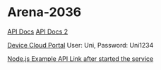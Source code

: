 # Arena-2036
[API Docs](https://www.postman.com/tecomon/workspace/tecomon/collection/20927258-a593ed69-de1f-4d3a-8cba-6cb7196ec718?action=share&creator=20927258)
[API Docs 2](https://documenter.getpostman.com/view/20927258/2s9YXb84zk#ca26fa44-d9c5-4e3d-bc36-e073d764e761)


[Device Cloud Portal](https://documenter.getpostman.com/view/20927258/2s9YXb84zk#ca26fa44-d9c5-4e3d-bc36-e073d764e761](https://spaas.tecomon.net/)https://spaas.tecomon.net/)   User: Uni, Password: Uni1234

[Node.js Example API Link after started the service](http://localhost:3000/devicedata?count=10&uid=FF.3C6105DD559D)
